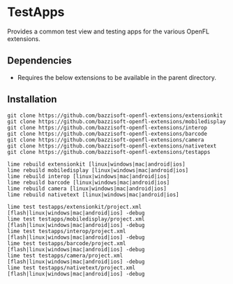 TestApps
========

Provides a common test view and testing apps for the various OpenFL extensions.


Dependencies
------------

- Requires the below extensions to be available in the parent directory.


Installation
------------

    git clone https://github.com/bazzisoft-openfl-extensions/extensionkit
    git clone https://github.com/bazzisoft-openfl-extensions/mobiledisplay
    git clone https://github.com/bazzisoft-openfl-extensions/interop
    git clone https://github.com/bazzisoft-openfl-extensions/barcode
    git clone https://github.com/bazzisoft-openfl-extensions/camera
	git clone https://github.com/bazzisoft-openfl-extensions/nativetext
    git clone https://github.com/bazzisoft-openfl-extensions/testapps

    lime rebuild extensionkit [linux|windows|mac|android|ios]
    lime rebuild mobiledisplay [linux|windows|mac|android|ios]
    lime rebuild interop [linux|windows|mac|android|ios]
    lime rebuild barcode [linux|windows|mac|android|ios]
    lime rebuild camera [linux|windows|mac|android|ios]
	lime rebuild nativetext [linux|windows|mac|android|ios]
    
    lime test testapps/extensionkit/project.xml [flash|linux|windows|mac|android|ios] -debug
    lime test testapps/mobiledisplay/project.xml [flash|linux|windows|mac|android|ios] -debug
    lime test testapps/interop/project.xml [flash|linux|windows|mac|android|ios] -debug
    lime test testapps/barcode/project.xml [flash|linux|windows|mac|android|ios] -debug
    lime test testapps/camera/project.xml [flash|linux|windows|mac|android|ios] -debug
	lime test testapps/nativetext/project.xml [flash|linux|windows|mac|android|ios] -debug

